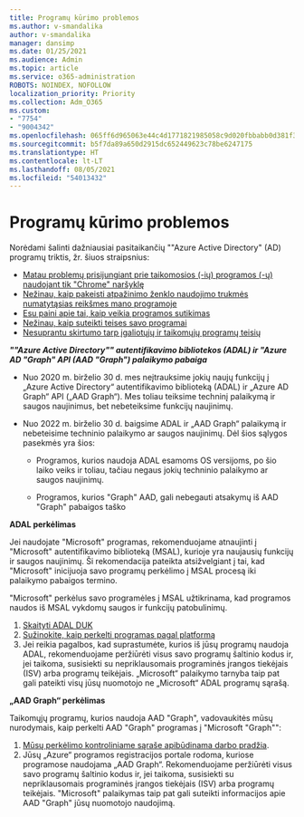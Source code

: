 ```yaml
---
title: Programų kūrimo problemos
ms.author: v-smandalika
author: v-smandalika
manager: dansimp
ms.date: 01/25/2021
ms.audience: Admin
ms.topic: article
ms.service: o365-administration
ROBOTS: NOINDEX, NOFOLLOW
localization_priority: Priority
ms.collection: Adm_O365
ms.custom:
- "7754"
- "9004342"
ms.openlocfilehash: 065ff6d965063e44c4d1771821985058c9d020fbbabb0d381f30b6a11132c4ee
ms.sourcegitcommit: b5f7da89a650d2915dc652449623c78be6247175
ms.translationtype: HT
ms.contentlocale: lt-LT
ms.lasthandoff: 08/05/2021
ms.locfileid: "54013432"
---
```

# <a name="issues-developing-applications"></a>Programų kūrimo problemos

Norėdami šalinti dažniausiai pasitaikančių ""Azure Active Directory" (AD) programų triktis, žr. šiuos straipsnius:

- [Matau problemų prisijungiant prie taikomosios (-ių) programos (-ų) naudojant tik "Chrome" naršyklę](https://docs.microsoft.com/office365/troubleshoot/miscellaneous/chrome-behavior-affects-applications) 
- [Nežinau, kaip pakeisti atpažinimo ženklo naudojimo trukmės numatytąsias reikšmes mano programoje](https://docs.microsoft.com/azure/active-directory/develop/registration-config-change-token-lifetime-how-to) 
- [Esu paini apie tai, kaip veikia programos sutikimas](https://docs.microsoft.com/azure/active-directory/application-dev-consent-framework) 
- [Nežinau, kaip suteikti teises savo programai](https://docs.microsoft.com/azure/active-directory/manage-apps/configure-user-consent) 
- [Nesuprantu skirtumo tarp įgaliotųjų ir taikomųjų programų teisių](https://docs.microsoft.com/azure/active-directory/develop/delegated-and-app-perms)

***""Azure Active Directory"" autentifikavimo bibliotekos (ADAL) ir "Azure AD "Graph" API (AAD "Graph") palaikymo pabaiga***

- Nuo 2020 m. birželio 30 d. mes neįtrauksime jokių naujų funkcijų į „Azure Active Directory“ autentifikavimo biblioteką (ADAL) ir „Azure AD Graph“ API („AAD Graph“). Mes toliau teiksime techninį palaikymą ir saugos naujinimus, bet nebeteiksime funkcijų naujinimų.

- Nuo 2022 m. birželio 30 d. baigsime ADAL ir „AAD Graph“ palaikymą ir nebeteisime techninio palaikymo ar saugos naujinimų. Dėl šios sąlygos pasekmės yra šios:

    - Programos, kurios naudoja ADAL esamoms OS versijoms, po šio laiko veiks ir toliau, tačiau negaus jokių techninio palaikymo ar saugos naujinimų.

    - Programos, kurios "Graph" AAD, gali nebegauti atsakymų iš AAD "Graph" pabaigos taško

**ADAL perkėlimas**

Jei naudojate "Microsoft" programas, rekomenduojame atnaujinti į "Microsoft" autentifikavimo biblioteką (MSAL), kurioje yra naujausių funkcijų ir saugos naujinimų. Ši rekomendacija pateikta atsižvelgiant į tai, kad "Microsoft" inicijuoja savo programų perkėlimo į MSAL procesą iki palaikymo pabaigos termino. 

"Microsoft" perkėlus savo programėles į MSAL užtikrinama, kad programos naudos iš MSAL vykdomų saugos ir funkcijų patobulinimų.

1. [Skaityti ADAL DUK](https://docs.microsoft.com/azure/active-directory/develop/msal-migration#frequently-asked-questions-faq) 
2. [Sužinokite, kaip perkelti programas pagal platformą](https://docs.microsoft.com/azure/active-directory/develop/msal-migration#frequently-asked-questions-faq) 
3. Jei reikia pagalbos, kad suprastumėte, kurios iš jūsų programų naudoja ADAL, rekomenduojame peržiūrėti visus savo programų šaltinio kodus ir, jei taikoma, susisiekti su nepriklausomais programinės įrangos tiekėjais (ISV) arba programų teikėjais. „Microsoft“ palaikymo tarnyba taip pat gali pateikti visų jūsų nuomotojo ne „Microsoft“ ADAL programų sąrašą.

**„AAD Graph“ perkėlimas**

Taikomųjų programų, kurios naudoja AAD "Graph", vadovaukitės mūsų nurodymais, kaip perkelti AAD "Graph" programas į "Microsoft "Graph"":

1. [Mūsų perkėlimo kontroliniame sąraše apibūdinama darbo pradžia](https://docs.microsoft.com/graph/migrate-azure-ad-graph-planning-checklist). 
2. Jūsų „Azure“ programos registracijos portale rodoma, kuriose programose naudojama „AAD Graph“. Rekomenduojame peržiūrėti visus savo programų šaltinio kodus ir, jei taikoma, susisiekti su nepriklausomais programinės įrangos tiekėjais (ISV) arba programų teikėjais. "Microsoft" palaikymas taip pat gali suteikti informacijos apie AAD "Graph" jūsų nuomotojo naudojimą.







